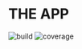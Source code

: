 # THE APP
![build](https://img.shields.io/travis/connected-jhalim-ci/theapp)
![coverage](https://img.shields.io/codecov/c/github/connected-jhalim-ci/theapp)
